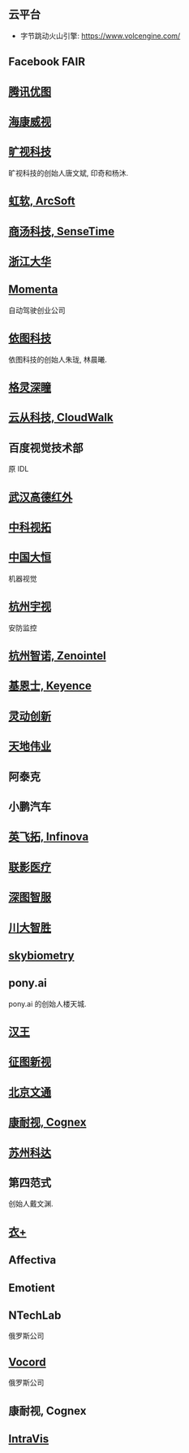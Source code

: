 ## 云平台
- 字节跳动火山引擎: https://www.volcengine.com/



## Facebook FAIR

## [腾讯优图](http://youtu.qq.com/)

## [海康威视](http://www.hikvision.com/)

## [旷视科技](http://megvii.com/)
旷视科技的创始人唐文斌, 印奇和杨沐.

## [虹软, ArcSoft](http://www.arcsoft.com.cn/)

## [商汤科技, SenseTime](http://www.sensetime.com/)

## [浙江大华](http://www.dahuatech.com)

## [Momenta](https://momenta.ai)
自动驾驶创业公司 

## [依图科技](http://www.yitutech.com)
依图科技的创始人朱珑, 林晨曦.

## [格灵深瞳](http://www.deepglint.com/)

## [云从科技, CloudWalk](https://www.cloudwalk.cn/)

## 百度视觉技术部
原 IDL

## [武汉高德红外](http://www.wuhan-guide.com/)

## [中科视拓](http://www.seetatech.com/)

## [中国大恒](http://www.daheng-image.com/)
机器视觉

## [杭州宇视](http://www.uniview.com/default.htm)
安防监控

## [杭州智诺, Zenointel](http://www.zeno-tech.com)

## [基恩士, Keyence](http://china.keyence.com/)

## [灵动创新](http://www.accuvisionchina.com/index.html)

## [天地伟业](https://www.tiandy.com/)

## 阿泰克

## 小鹏汽车

## [英飞拓, Infinova](http://www.infinova.com.cn)

## [联影医疗](http://www.united-imaging.com/)

## [深图智服](http://www.deepir.com)

## [川大智胜](http://www.wisesoft.com.cn/)

## [skybiometry](https://skybiometry.com/)

## pony.ai
pony.ai 的创始人楼天城.

## [汉王](http://www.hw99.com/)

## [征图新视](http://www.focusight.net)

## [北京文通](http://www.wintone.com.cn/)

## [康耐视, Cognex](http://www.cognex.cn/)

## [苏州科达](http://www.kedacom.com)

## 第四范式
创始人戴文渊.

## [衣+](http://www.dress-plus.com/home )

## Affectiva

## Emotient

## NTechLab
俄罗斯公司

## [Vocord](http://www.vocord.com/ )
俄罗斯公司

## 康耐视, Cognex

## [IntraVis](http://www.intravis.de)

